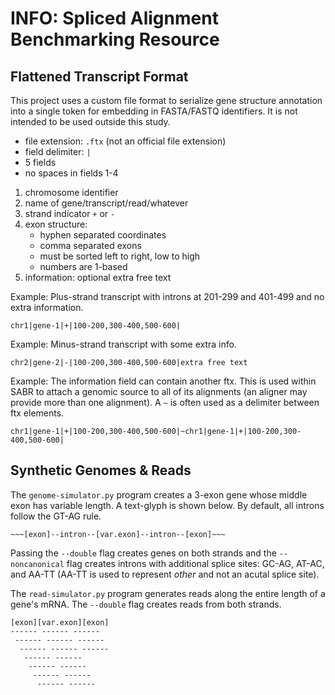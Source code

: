 INFO: Spliced Alignment Benchmarking Resource
=============================================

## Flattened Transcript Format ##

This project uses a custom file format to serialize gene structure annotation
into a single token for embedding in FASTA/FASTQ identifiers. It is not
intended to be used outside this study.

- file extension: `.ftx` (not an official file extension)
- field delimiter: `|`
- 5 fields
- no spaces in fields 1-4

1. chromosome identifier
2. name of gene/transcript/read/whatever
3. strand indicator `+` or `-`
4. exon structure:
	- hyphen separated coordinates
	- comma separated exons
	- must be sorted left to right, low to high
	- numbers are 1-based
5. information: optional extra free text

Example: Plus-strand transcript with introns at 201-299 and 401-499 and no
extra information.

```
chr1|gene-1|+|100-200,300-400,500-600|
```

Example: Minus-strand transcript with some extra info.

```
chr2|gene-2|-|100-200,300-400,500-600|extra free text
```

Example: The information field can contain another ftx. This is used within
SABR to attach a genomic source to all of its alignments (an aligner may
provide more than one alignment). A `~` is often used as a delimiter between
ftx elements.

```
chr1|gene-1|+|100-200,300-400,500-600|~chr1|gene-1|+|100-200,300-400,500-600|
```

## Synthetic Genomes & Reads ##

The `genome-simulator.py` program creates a 3-exon gene whose middle exon has
variable length. A text-glyph is shown below. By default, all introns follow
the GT-AG rule.

```
~~~[exon]--intron--[var.exon]--intron--[exon]~~~
```

Passing the `--double` flag creates genes on both strands and the
`--noncanonical` flag creates introns with additional splice sites: GC-AG,
AT-AC, and AA-TT (AA-TT is used to represent _other_ and not an acutal splice
site).

The `read-simulator.py` program generates reads along the entire length of a
gene's mRNA. The `--double` flag creates reads from both strands.

```
[exon][var.exon][exon]
------ ------ ------
 ------ ------ ------
  ------ ------ ------
   ------ ------
    ------ ------
     ------ ------
      ------ ------
```
